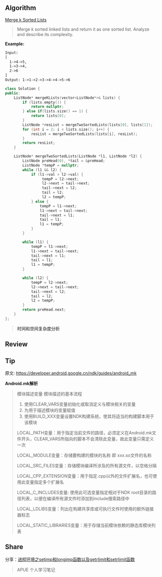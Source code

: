 ## Algorithm

 [Merge k Sorted Lists](https://leetcode.com/problems/merge-k-sorted-lists/description/)

>  Merge *k* sorted linked lists and return it as one sorted list. Analyze and describe its complexity. 

**Example:**

```tex
Input:
[
  1->4->5,
  1->3->4,
  2->6
]
Output: 1->1->2->3->4->4->5->6
```

```cpp
class Solution {
public:
    ListNode* mergeKLists(vector<ListNode*>& lists) {
        if (lists.empty()) {
            return nullptr;
        } else if(lists.size() == 1) {
            return lists[0];
        }
        ListNode *resList = mergeTwoSortedLists(lists[0], lists[1]);
        for (int i = 2; i < lists.size(); i++) {
            resList = mergeTwoSortedLists(lists[i], resList);
        }
        return resList;
    }

    ListNode* mergeTwoSortedLists(ListNode *l1, ListNode *l2) {
        ListNode preHead(0), *tail = &preHead;
        ListNode *tempP = nullptr;
        while (l1 && l2) {
            if (l1->val > l2->val) {
                 tempP = l2->next;
                 l2->next = tail->next;
                 tail->next = l2;
                 tail = l2;
                 l2 = tempP;
            } else {
                tempP = l1->next;
                l1->next = tail->next;
                tail->next = l1;
                tail = l1;
                l1 = tempP;
            }
        }

        while (l1) {
            tempP = l1->next;
            l1->next = tail->next;
            tail->next = l1;
            tail = l1;
            l1 = tempP;
        }

        while (l2) {
            tempP = l2->next;
            l2->next = tail->next;
            tail->next = l2;
            tail = l2;
            l2 = tempP;
        }
        return preHead.next;
    }
};
```

> **时间和空间复杂度分析**

## Review

## Tip
原文: <https://developer.android.google.cn/ndk/guides/android_mk>

**Android.mk解析**
>模块描述变量
>模块描述的基本流程
> 1. 使用CLEAR_VARS变量初始化或取消定义与模块相关的变量
>	2. 为用于描述模块的变量赋值
>	3. 使用BUILD_XXX变量设置NDK构建系统，使其将适当的构建脚本用于该模块
>
>LOCAL_PATH变量：用于指定当前文件的路径，必须定义在Android.mk文件开头，CLEAR_VARS所指向的脚本不会清除此变量，故此变量只需定义一次
>
>LOCAL_MODULE变量：存储要构建的模块的名称 即 xxx.so文件的名称
>
>LOCAL_SRC_FILES变量：存储模块编译所涉及的所有源文件，以空格分隔
>
>LOCAL_CPP_EXTENSION变量：用于指定.cpp以外的文件扩展名，也可使用此变量指定多个扩展名
>
>LOCAL_C_INCLUDES变量: 使用此可选变量指定相对于NDK root目录的路径列表，以便在编译所有源文件时添加到include搜索路径中
>
>LOCAL_LDLIBS变量：列出在构建共享库或可执行文件时使用的额外链接器标志
>
>LOCAL_STATIC_LIBRARIES变量：用于存储当前模块依赖的静态库模块列表

## Share
分享：[进程环境之setjmp和longjmp函数以及getrlimit和setrlimit函数](https://blog.csdn.net/qq_40073459/article/details/104429960)

> APUE 个人学习笔记
